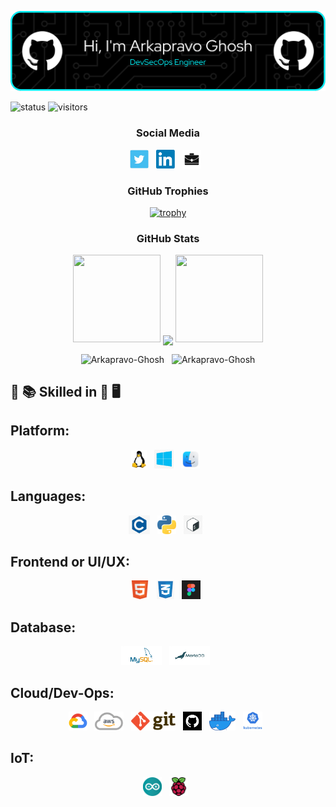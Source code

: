 <p align="center"><img src="images/header/github-header-image.png" /></p>

![status](https://img.shields.io/badge/Btw-I%20use%20Arch-blue)
![visitors](https://visitor-badge.laobi.icu/badge?page_id=Arkapravo-Ghosh.Arkapravo-Ghosh)

<h3 align="center">Social Media</h3>

<p align="center">
<a href="https://twitter.com/ArkapravoGhosh1"><img height="30" src="images/social/t.jpg"></a>&nbsp;&nbsp;
<a href="https://www.linkedin.com/in/arkapravo-ghosh/"><img height="30" src="images/social/l.png"></a>&nbsp;&nbsp;
<a href="https://raw.githubusercontent.com/Arkapravo-Ghosh/ark-resume/main/Arkapravo_Ghosh_Resume.pdf"><img height="30" src="images/social/p.jpg"></a>&nbsp;&nbsp;
</p>

<h3 align="center">GitHub Trophies</h3>
<div align="center">

[![trophy](https://github-profile-trophy.vercel.app/?username=Arkapravo-Ghosh&theme=dark_lover&no-frame=true&no-bg=true&margin-w=4&column=5)](https://github.com/ryo-ma/github-profile-trophy)

</div>
<h3 align="center">GitHub Stats</h3>
<div align="center">

<img height="140" width="140" src="https://user-images.githubusercontent.com/78967360/158388511-9b4590dc-96f5-402a-9b6b-b51add4efc70.png">
<img align="center" src="https://github-readme-streak-stats.herokuapp.com/?user=Arkapravo-Ghosh&theme=windows-dark&hide_border=true"/>
<img height="140" width="140" src="https://user-images.githubusercontent.com/78967360/158388859-2bac10f7-efd5-45d7-93bb-777271b5426f.png">
<p></p>
</div>
<div align=center>
<img src="https://github-readme-stats.vercel.app/api?username=Arkapravo-Ghosh&show_icons=true&locale=en&theme=github_dark&hide_border=true&bg_color=000000" alt="Arkapravo-Ghosh" />
&nbsp;
<img align=top src="https://github-readme-stats.vercel.app/api/top-langs?username=Arkapravo-Ghosh&show_icons=true&locale=en&layout=compact&theme=github_dark&hide_border=true&bg_color=000000&hide_progress=true" alt="Arkapravo-Ghosh" />
</div>


## :open_book: :books: Skilled in :closed_book: :desktop_computer:

## Platform:
<div align=center>
<img src="images/platform/linux.png" height="30">&nbsp;&nbsp;
<img src="images/platform/windows.jpg" height="30">&nbsp;&nbsp;
<img src="images/platform/macos.png" height="30">&nbsp;&nbsp;
</div>

## Languages:
<div align=center>
<img src="images/pl/c.png" height="30">&nbsp;&nbsp;
<img src="images/pl/python.png" height="30">&nbsp;&nbsp;
<img src="images/pl/bash.png" height="30">&nbsp;&nbsp;
</div>

## Frontend or UI/UX:
<div align=center>
<img src="images/frontend/html.png" height="30">&nbsp;&nbsp;
<img src="images/frontend/css.png" height="30">&nbsp;&nbsp;
<img src="images/frontend/figma.png" height="30">&nbsp;&nbsp;
</div>

## Database:
<div align=center>
<img src="images/db/mysql.png" height="30">&nbsp;&nbsp;
<img src="images/db/mariadb.png" height="30">&nbsp;&nbsp;
</div>

## Cloud/Dev-Ops:
<div align=center>
<img src="images/cloud/gcp.png" height="30">&nbsp;&nbsp;
<img src="images/cloud/aws.png" height="30">&nbsp;&nbsp;
<img src="images/cloud/git.png" height="30">&nbsp;&nbsp;
<img src="images/cloud/github.jpg" height="30">&nbsp;&nbsp;
<img src="images/cloud/docker.png" height="30">&nbsp;&nbsp;
<img src="images/cloud/ku.jpg" height="30">&nbsp;&nbsp;
</div>

## IoT:
<div align=center>
<img src="images/iot/arduino.svg" height="30">&nbsp;&nbsp;
<img src="images/iot/rpi.png" height="30">&nbsp;&nbsp;
</div>
